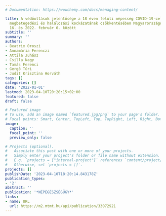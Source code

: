 ```yaml
---
# Documentation: https://wowchemy.com/docs/managing-content/

title: A védőoltások jelentősége a 18 éven felüli népesség COVID-19-cel összefüggő
  megbetegedési és halálozási kockázatának csökkentésében Magyarországon, 2021. augusztus
  16. és 2022. február 6. között
subtitle: ''
summary: ''
authors:
- Beatrix Oroszi
- Annamária Ferenczi
- Attila Juhász
- Csilla Nagy
- Tamás Ferenci
- Gergő Túri
- Judit Krisztina Horváth
tags: []
categories: []
date: '2022-01-01'
lastmod: 2023-04-10T20:20:15+02:00
featured: false
draft: false

# Featured image
# To use, add an image named `featured.jpg/png` to your page's folder.
# Focal points: Smart, Center, TopLeft, Top, TopRight, Left, Right, BottomLeft, Bottom, BottomRight.
image:
  caption: ''
  focal_point: ''
  preview_only: false

# Projects (optional).
#   Associate this post with one or more of your projects.
#   Simply enter your project's folder or file name without extension.
#   E.g. `projects = ["internal-project"]` references `content/project/deep-learning/index.md`.
#   Otherwise, set `projects = []`.
projects: []
publishDate: '2023-04-10T18:20:14.843178Z'
publication_types:
- '2'
abstract: ''
publication: '*NÉPEGÉSZSÉGÜGY*'
links:
- name: URL
  url: https://m2.mtmt.hu/api/publication/33072921
---
```

